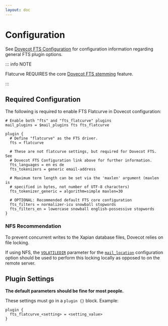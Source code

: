 ```yaml
---
layout: doc
---
```


<script setup>
import ConfigurationComponent from './components/ConfigurationComponent.vue'
</script>

# Configuration

See [Dovecot FTS Configuration](https://doc.dovecot.org/configuration_manual/fts/) for configuration information regarding general FTS plugin options.

::: info NOTE

Flatcurve REQUIRES the core [Dovecot FTS stemming](https://doc.dovecot.org/configuration_manual/fts/tokenization/) feature.

:::

## Required Configuration

The following is required to enable FTS Flatcurve in Dovecot configuration:

```
# Enable both "fts" and "fts_flatcurve" plugins
mail_plugins = $mail_plugins fts fts_flatcurve

plugin {
  # Define "flatcurve" as the FTS driver.
  fts = flatcurve

  # These are not flatcurve settings, but required for Dovecot FTS. See
  # Dovecot FTS Configuration link above for further information.
  fts_languages = en es de
  fts_tokenizers = generic email-address

  # Maximum term length can be set via the 'maxlen' argument (maxlen is
  # specified in bytes, not number of UTF-8 characters)
  fts_tokenizer_generic = algorithm=simple maxlen=30

  # OPTIONAL: Recommended default FTS core configuration
  fts_filters = normalizer-icu snowball stopwords
  fts_filters_en = lowercase snowball english-possessive stopwords
}
```

### NFS Recommendation

To prevent concurrent writes to the Xapian database files, Dovecot relies on file locking.

If using NFS, the [`VOLATILEDIR`](https://doc.dovecot.org/configuration_manual/nfs/#optimizations) parameter for the [`mail_location`](https://doc.dovecot.org/configuration_manual/mail_location/) configuration option should be used to perform this locking locally as opposed to on the remote server.

## Plugin Settings

**The default parameters should be fine for most people.**

These settings must go in a `plugin {}` block.  Example:

```
plugin {
  fts_flatcurve_<setting> = <setting_value>
}
```

<ConfigurationComponent />
